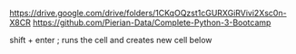 https://drive.google.com/drive/folders/1CKqOQzst1cGURXGiRVivi2Xsc0n-X8CR
https://github.com/Pierian-Data/Complete-Python-3-Bootcamp

shift + enter ; runs the cell and creates new cell below
